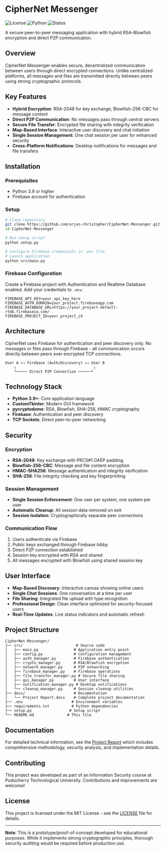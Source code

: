 # CipherNet Messenger

![License](https://img.shields.io/badge/license-MIT-blue.svg)
![Python](https://img.shields.io/badge/python-3.9+-brightgreen.svg)
![Status](https://img.shields.io/badge/status-prototype-orange.svg)

A secure peer-to-peer messaging application with hybrid RSA-Blowfish encryption and direct P2P communication.

## Overview

CipherNet Messenger enables secure, decentralized communication between users through direct encrypted connections. Unlike centralized platforms, all messages and files are transmitted directly between peers using strong cryptographic protocols.

## Key Features

- **Hybrid Encryption**: RSA-2048 for key exchange, Blowfish-256-CBC for message content
- **Direct P2P Communication**: No messages pass through central servers
- **Secure File Transfer**: Encrypted file sharing with integrity verification
- **Map-Based Interface**: Interactive user discovery and chat initiation
- **Single Session Management**: One chat session per user for enhanced security
- **Cross-Platform Notifications**: Desktop notifications for messages and file transfers

## Installation

### Prerequisites
- Python 3.9 or higher
- Firebase account for authentication

### Setup

```bash
# Clone repository
git clone https://github.com/arjun-christopher/CipherNet-Messenger.git
cd CipherNet-Messenger

# Run setup script
python setup.py

# Configure Firebase credentials in .env file
# Launch application
python src/main.py
```

### Firebase Configuration

Create a Firebase project with Authentication and Realtime Database enabled. Add your credentials to `.env`:

```env
FIREBASE_API_KEY=your_api_key_here
FIREBASE_AUTH_DOMAIN=your_project.firebaseapp.com
FIREBASE_DATABASE_URL=https://your_project-default-rtdb.firebaseio.com/
FIREBASE_PROJECT_ID=your_project_id
```

## Architecture

CipherNet uses Firebase for authentication and peer discovery only. No messages or files pass through Firebase - all communication occurs directly between peers over encrypted TCP connections.

```
User A ←→ Firebase (Auth/Discovery) ←→ User B
    ↓                                   ↓
    └───── Direct P2P Connection ──────┘
```

## Technology Stack

- **Python 3.9+**: Core application language
- **CustomTkinter**: Modern GUI framework
- **pycryptodome**: RSA, Blowfish, SHA-256, HMAC cryptography
- **Firebase**: Authentication and peer discovery
- **TCP Sockets**: Direct peer-to-peer networking

## Security

### Encryption
- **RSA-2048**: Key exchange with PKCS#1 OAEP padding
- **Blowfish-256-CBC**: Message and file content encryption
- **HMAC-SHA256**: Message authentication and integrity verification
- **SHA-256**: File integrity checking and key fingerprinting

### Session Management
- **Single Session Enforcement**: One user per system, one system per user
- **Automatic Cleanup**: All session data removed on exit
- **Session Isolation**: Cryptographically separate peer connections

### Communication Flow
1. Users authenticate via Firebase
2. Public keys exchanged through Firebase lobby
3. Direct P2P connection established
4. Session key encrypted with RSA and shared
5. All messages encrypted with Blowfish using shared session key

## User Interface

- **Map-Based Discovery**: Interactive canvas showing online users
- **Single Chat Sessions**: One conversation at a time per user
- **File Sharing**: Integrated file upload with type recognition
- **Professional Design**: Clean interface optimized for security-focused users
- **Real-Time Updates**: Live status indicators and automatic refresh

## Project Structure

```
CipherNet-Messenger/
├── src/                        # Source code
│   ├── main.py                # Application entry point
│   ├── config.py              # Configuration management
│   ├── auth_manager.py        # Firebase authentication
│   ├── crypto_manager.py      # RSA/Blowfish encryption
│   ├── network_manager.py     # P2P networking
│   ├── firebase_manager.py    # Firebase operations
│   ├── file_transfer_manager.py # Secure file sharing
│   ├── gui_manager.py         # User interface
│   ├── notification_manager.py # Desktop notifications
│   └── cleanup_manager.py     # Session cleanup utilities
├── docs/                      # Documentation
│   └── Project Report.docx    # Complete project documentation
├── .env                      # Environment variables
├── requirements.txt          # Python dependencies
├── setup.py                 # Setup script
└── README.md               # This file
```

## Documentation

For detailed technical information, see the [Project Report](docs/Project%20Report.docx) which includes comprehensive methodology, security analysis, and implementation details.

## Contributing

This project was developed as part of an Information Security course at Puducherry Technological University. Contributions and improvements are welcome!

## License

This project is licensed under the MIT License - see the [LICENSE](LICENSE) file for details.

---

**Note**: This is a prototype/proof-of-concept developed for educational purposes. While it implements strong cryptographic principles, thorough security auditing would be required before production use.